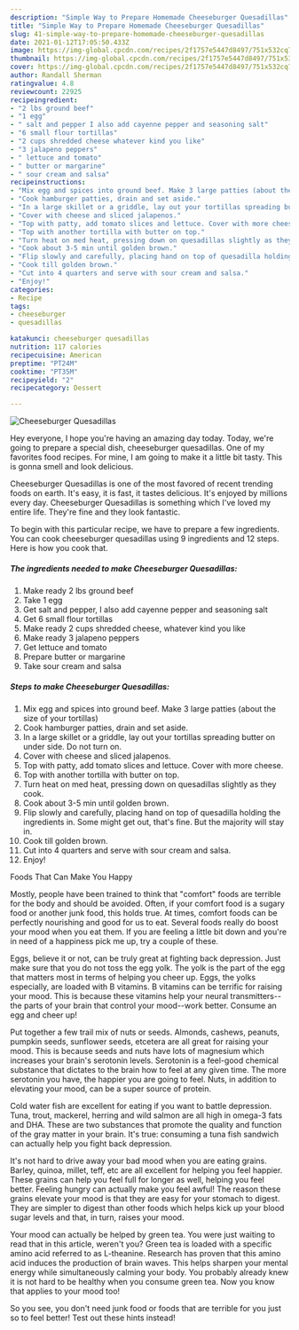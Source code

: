 ```yaml
---
description: "Simple Way to Prepare Homemade Cheeseburger Quesadillas"
title: "Simple Way to Prepare Homemade Cheeseburger Quesadillas"
slug: 41-simple-way-to-prepare-homemade-cheeseburger-quesadillas
date: 2021-01-12T17:05:50.433Z
image: https://img-global.cpcdn.com/recipes/2f1757e5447d8497/751x532cq70/cheeseburger-quesadillas-recipe-main-photo.jpg
thumbnail: https://img-global.cpcdn.com/recipes/2f1757e5447d8497/751x532cq70/cheeseburger-quesadillas-recipe-main-photo.jpg
cover: https://img-global.cpcdn.com/recipes/2f1757e5447d8497/751x532cq70/cheeseburger-quesadillas-recipe-main-photo.jpg
author: Randall Sherman
ratingvalue: 4.8
reviewcount: 22925
recipeingredient:
- "2 lbs ground beef"
- "1 egg"
- " salt and pepper I also add cayenne pepper and seasoning salt"
- "6 small flour tortillas"
- "2 cups shredded cheese whatever kind you like"
- "3 jalapeno peppers"
- " lettuce and tomato"
- " butter or margarine"
- " sour cream and salsa"
recipeinstructions:
- "Mix egg and spices into ground beef. Make 3 large patties (about the size of your tortillas)"
- "Cook hamburger patties, drain and set aside."
- "In a large skillet or a griddle, lay out your tortillas spreading butter on under side. Do not turn on."
- "Cover with cheese and sliced jalapenos."
- "Top with patty, add tomato slices and lettuce. Cover with more cheese."
- "Top with another tortilla with butter on top."
- "Turn heat on med heat, pressing down on quesadillas slightly as they cook."
- "Cook about 3-5 min until golden brown."
- "Flip slowly and carefully, placing hand on top of quesadilla holding the ingredients in. Some might get out, that&#39;s fine. But the majority will stay in."
- "Cook till golden brown."
- "Cut into 4 quarters and serve with sour cream and salsa."
- "Enjoy!"
categories:
- Recipe
tags:
- cheeseburger
- quesadillas

katakunci: cheeseburger quesadillas 
nutrition: 117 calories
recipecuisine: American
preptime: "PT24M"
cooktime: "PT35M"
recipeyield: "2"
recipecategory: Dessert

---
```



![Cheeseburger Quesadillas](https://img-global.cpcdn.com/recipes/2f1757e5447d8497/751x532cq70/cheeseburger-quesadillas-recipe-main-photo.jpg)

Hey everyone, I hope you're having an amazing day today. Today, we're going to prepare a special dish, cheeseburger quesadillas. One of my favorites food recipes. For mine, I am going to make it a little bit tasty. This is gonna smell and look delicious.



Cheeseburger Quesadillas is one of the most favored of recent trending foods on earth. It's easy, it is fast, it tastes delicious. It's enjoyed by millions every day. Cheeseburger Quesadillas is something which I've loved my entire life. They're fine and they look fantastic.


To begin with this particular recipe, we have to prepare a few ingredients. You can cook cheeseburger quesadillas using 9 ingredients and 12 steps. Here is how you cook that.

<!--inarticleads1-->

##### The ingredients needed to make Cheeseburger Quesadillas:

1. Make ready 2 lbs ground beef
1. Take 1 egg
1. Get  salt and pepper, I also add cayenne pepper and seasoning salt
1. Get 6 small flour tortillas
1. Make ready 2 cups shredded cheese, whatever kind you like
1. Make ready 3 jalapeno peppers
1. Get  lettuce and tomato
1. Prepare  butter or margarine
1. Take  sour cream and salsa




<!--inarticleads2-->

##### Steps to make Cheeseburger Quesadillas:

1. Mix egg and spices into ground beef. Make 3 large patties (about the size of your tortillas)
1. Cook hamburger patties, drain and set aside.
1. In a large skillet or a griddle, lay out your tortillas spreading butter on under side. Do not turn on.
1. Cover with cheese and sliced jalapenos.
1. Top with patty, add tomato slices and lettuce. Cover with more cheese.
1. Top with another tortilla with butter on top.
1. Turn heat on med heat, pressing down on quesadillas slightly as they cook.
1. Cook about 3-5 min until golden brown.
1. Flip slowly and carefully, placing hand on top of quesadilla holding the ingredients in. Some might get out, that&#39;s fine. But the majority will stay in.
1. Cook till golden brown.
1. Cut into 4 quarters and serve with sour cream and salsa.
1. Enjoy!




Foods That Can Make You Happy


Mostly, people have been trained to think that "comfort" foods are terrible for the body and should be avoided. Often, if your comfort food is a sugary food or another junk food, this holds true. At times, comfort foods can be perfectly nourishing and good for us to eat. Several foods really do boost your mood when you eat them. If you are feeling a little bit down and you're in need of a happiness pick me up, try a couple of these.

Eggs, believe it or not, can be truly great at fighting back depression. Just make sure that you do not toss the egg yolk. The yolk is the part of the egg that matters most in terms of helping you cheer up. Eggs, the yolks especially, are loaded with B vitamins. B vitamins can be terrific for raising your mood. This is because these vitamins help your neural transmitters--the parts of your brain that control your mood--work better. Consume an egg and cheer up!

Put together a few trail mix of nuts or seeds. Almonds, cashews, peanuts, pumpkin seeds, sunflower seeds, etcetera are all great for raising your mood. This is because seeds and nuts have lots of magnesium which increases your brain's serotonin levels. Serotonin is a feel-good chemical substance that dictates to the brain how to feel at any given time. The more serotonin you have, the happier you are going to feel. Nuts, in addition to elevating your mood, can be a super source of protein.

Cold water fish are excellent for eating if you want to battle depression. Tuna, trout, mackerel, herring and wild salmon are all high in omega-3 fats and DHA. These are two substances that promote the quality and function of the gray matter in your brain. It's true: consuming a tuna fish sandwich can actually help you fight back depression. 

It's not hard to drive away your bad mood when you are eating grains. Barley, quinoa, millet, teff, etc are all excellent for helping you feel happier. These grains can help you feel full for longer as well, helping you feel better. Feeling hungry can actually make you feel awful! The reason these grains elevate your mood is that they are easy for your stomach to digest. They are simpler to digest than other foods which helps kick up your blood sugar levels and that, in turn, raises your mood.

Your mood can actually be helped by green tea. You were just waiting to read that in this article, weren't you? Green tea is loaded with a specific amino acid referred to as L-theanine. Research has proven that this amino acid induces the production of brain waves. This helps sharpen your mental energy while simultaneously calming your body. You probably already knew it is not hard to be healthy when you consume green tea. Now you know that applies to your mood too!

So you see, you don't need junk food or foods that are terrible for you just so to feel better! Test out  these hints  instead!

